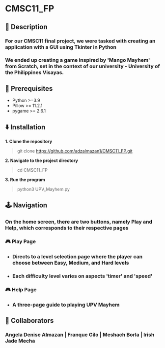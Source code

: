 # CMSC11_FP

## 📃 Description
### For our CMSC11 final project, we were tasked with creating an application with a GUI using Tkinter in Python
### We ended up creating a game inspired by 'Mango Mayhem' from Scratch, set in the context of our university - University of the Philippines Visayas.

## 🔴 Prerequisites
- Python >=3.9
- Pillow >= 11.2.1
- pygame >= 2.6.1

## ⬇️ Installation
**1. Clone the repository**
> git clone https://github.com/adzalmazan1/CMSC11_FP.git

**2. Navigate to the project directory**
> cd CMSC11_FP

**3. Run the program**
> python3 UPV_Mayhem.py

## 🕹️ Navigation
### On the home screen, there are two buttons, namely Play and Help, which corresponds to their respective pages

### 🎮 Play Page
- ### Directs to a level selection page where the player can choose between Easy, Medium, and Hard levels 
- ### Each difficulty level varies on aspects 'timer' and 'speed'
### 🎮 Help Page
- ### A three-page guide to playing UPV Mayhem

## 🤝 Collaborators
### Angela Denise Almazan | Franque Gilo | Meshach Borla | Irish Jade Mecha
